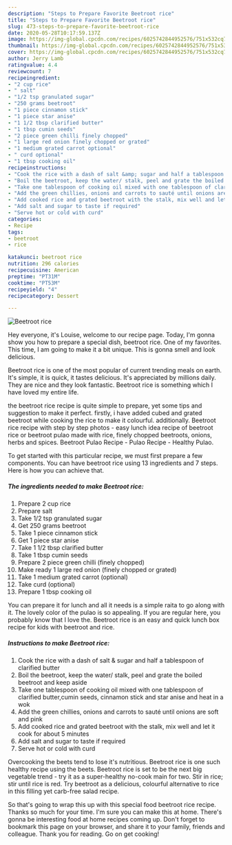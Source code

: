 ```yaml
---
description: "Steps to Prepare Favorite Beetroot rice"
title: "Steps to Prepare Favorite Beetroot rice"
slug: 473-steps-to-prepare-favorite-beetroot-rice
date: 2020-05-28T10:17:59.137Z
image: https://img-global.cpcdn.com/recipes/6025742844952576/751x532cq70/beetroot-rice-recipe-main-photo.jpg
thumbnail: https://img-global.cpcdn.com/recipes/6025742844952576/751x532cq70/beetroot-rice-recipe-main-photo.jpg
cover: https://img-global.cpcdn.com/recipes/6025742844952576/751x532cq70/beetroot-rice-recipe-main-photo.jpg
author: Jerry Lamb
ratingvalue: 4.4
reviewcount: 7
recipeingredient:
- "2 cup rice"
- " salt"
- "1/2 tsp granulated sugar"
- "250 grams beetroot"
- "1 piece cinnamon stick"
- "1 piece star anise"
- "1 1/2 tbsp clarified butter"
- "1 tbsp cumin seeds"
- "2 piece green chilli finely chopped"
- "1 large red onion finely chopped or grated"
- "1 medium grated carrot optional"
- " curd optional"
- "1 tbsp cooking oil"
recipeinstructions:
- "Cook the rice with a dash of salt &amp; sugar and half a tablespoon of clarified butter"
- "Boil the beetroot, keep the water/ stalk, peel and grate the boiled beetroot and keep aside"
- "Take one tablespoon of cooking oil mixed with one tablespoon of clarified butter,cumin seeds, cinnamon stick and star anise and heat in a wok"
- "Add the green chillies, onions and carrots to sauté until onions are soft and pink"
- "Add cooked rice and grated beetroot with the stalk, mix well and let it cook for about 5 minutes"
- "Add salt and sugar to taste if required"
- "Serve hot or cold with curd"
categories:
- Recipe
tags:
- beetroot
- rice

katakunci: beetroot rice 
nutrition: 296 calories
recipecuisine: American
preptime: "PT31M"
cooktime: "PT53M"
recipeyield: "4"
recipecategory: Dessert

---
```



![Beetroot rice](https://img-global.cpcdn.com/recipes/6025742844952576/751x532cq70/beetroot-rice-recipe-main-photo.jpg)

Hey everyone, it's Louise, welcome to our recipe page. Today, I'm gonna show you how to prepare a special dish, beetroot rice. One of my favorites. This time, I am going to make it a bit unique. This is gonna smell and look delicious.

Beetroot rice is one of the most popular of current trending meals on earth. It's simple, it is quick, it tastes delicious. It's appreciated by millions daily. They are nice and they look fantastic. Beetroot rice is something which I have loved my entire life.

the beetroot rice recipe is quite simple to prepare, yet some tips and suggestion to make it perfect. firstly, i have added cubed and grated beetroot while cooking the rice to make it colourful. additionally. Beetroot rice recipe with step by step photos - easy lunch idea recipe of beetroot rice or beetroot pulao made with rice, finely chopped beetroots, onions, herbs and spices. Beetroot Pulao Recipe - Pulao Recipe - Healthy Pulao.


To get started with this particular recipe, we must first prepare a few components. You can have beetroot rice using 13 ingredients and 7 steps. Here is how you can achieve that.

<!--inarticleads1-->

##### The ingredients needed to make Beetroot rice:

1. Prepare 2 cup rice
1. Prepare  salt
1. Take 1/2 tsp granulated sugar
1. Get 250 grams beetroot
1. Take 1 piece cinnamon stick
1. Get 1 piece star anise
1. Take 1 1/2 tbsp clarified butter
1. Take 1 tbsp cumin seeds
1. Prepare 2 piece green chilli (finely chopped)
1. Make ready 1 large red onion (finely chopped or grated)
1. Take 1 medium grated carrot (optional)
1. Take  curd (optional)
1. Prepare 1 tbsp cooking oil


You can prepare it for lunch and all it needs is a simple raita to go along with it. The lovely color of the pulao is so appealing. If you are regular here, you probably know that I love the. Beetroot rice is an easy and quick lunch box recipe for kids with beetroot and rice. 

<!--inarticleads2-->

##### Instructions to make Beetroot rice:

1. Cook the rice with a dash of salt &amp; sugar and half a tablespoon of clarified butter
1. Boil the beetroot, keep the water/ stalk, peel and grate the boiled beetroot and keep aside
1. Take one tablespoon of cooking oil mixed with one tablespoon of clarified butter,cumin seeds, cinnamon stick and star anise and heat in a wok
1. Add the green chillies, onions and carrots to sauté until onions are soft and pink
1. Add cooked rice and grated beetroot with the stalk, mix well and let it cook for about 5 minutes
1. Add salt and sugar to taste if required
1. Serve hot or cold with curd


Overcooking the beets tend to lose it&#39;s nutritious. Beetroot rice is one such healthy recipe using the beets. Beetroot rice is set to be the next big vegetable trend - try it as a super-healthy no-cook main for two. Stir in rice; stir until rice is red. Try beetroot as a delicious, colourful alternative to rice in this filling yet carb-free salad recipe. 

So that's going to wrap this up with this special food beetroot rice recipe. Thanks so much for your time. I'm sure you can make this at home. There's gonna be interesting food at home recipes coming up. Don't forget to bookmark this page on your browser, and share it to your family, friends and colleague. Thank you for reading. Go on get cooking!
